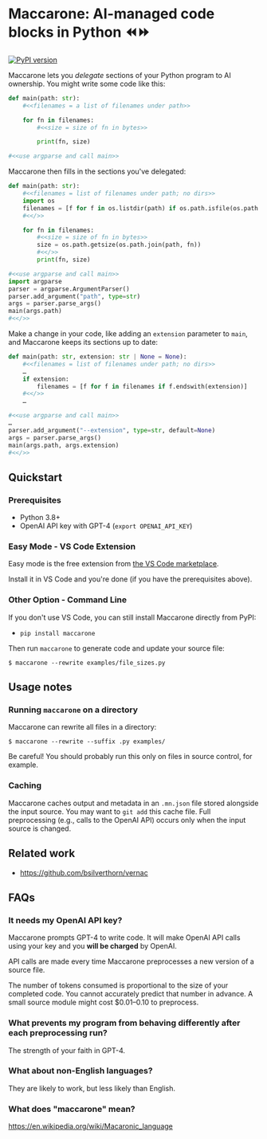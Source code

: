 Maccarone: AI-managed code blocks in Python ⏪⏩
===============================================

[![PyPI version](https://badge.fury.io/py/maccarone.svg)](https://badge.fury.io/py/maccarone)

Maccarone lets you _delegate_ sections of your Python program to AI ownership. You might write some code like this:

```python
def main(path: str):
    #<<filenames = a list of filenames under path>>

    for fn in filenames:
        #<<size = size of fn in bytes>>

        print(fn, size)

#<<use argparse and call main>>
```

Maccarone then fills in the sections you've delegated:

```python
def main(path: str):
    #<<filenames = list of filenames under path; no dirs>>
    import os
    filenames = [f for f in os.listdir(path) if os.path.isfile(os.path.join(path, f))]
    #<</>>

    for fn in filenames:
        #<<size = size of fn in bytes>>
        size = os.path.getsize(os.path.join(path, fn))
        #<</>>
        print(fn, size)

#<<use argparse and call main>>
import argparse
parser = argparse.ArgumentParser()
parser.add_argument("path", type=str)
args = parser.parse_args()
main(args.path)
#<</>>
```

Make a change in your code, like adding an `extension` parameter to `main`, and Maccarone keeps its sections up to date:

```python
def main(path: str, extension: str | None = None):
    #<<filenames = list of filenames under path; no dirs>>
    …
    if extension:
        filenames = [f for f in filenames if f.endswith(extension)]
    #<</>>
    …

#<<use argparse and call main>>
…
parser.add_argument("--extension", type=str, default=None)
args = parser.parse_args()
main(args.path, args.extension)
#<</>>
```

Quickstart
----------

### Prerequisites

- Python 3.8+
- OpenAI API key with GPT-4 (`export OPENAI_API_KEY`)

### Easy Mode - VS Code Extension

Easy mode is the free extension from [the VS Code marketplace](https://marketplace.visualstudio.com/items?itemName=maccarone.maccarone).

Install it in VS Code and you're done (if you have the prerequisites above).

### Other Option - Command Line

If you don't use VS Code, you can still install Maccarone directly from PyPI:

- `pip install maccarone`

Then run `maccarone` to generate code and update your source file:

```console
$ maccarone --rewrite examples/file_sizes.py
```

Usage notes
-----------

### Running `maccarone` on a directory

Maccarone can rewrite all files in a directory:

```console
$ maccarone --rewrite --suffix .py examples/
```

Be careful! You should probably run this only on files in source control, for example.

### Caching

Maccarone caches output and metadata in an `.mn.json` file stored alongside the input source. You may want to `git add` this cache file. Full preprocessing (e.g., calls to the OpenAI API) occurs only when the input source is changed.

Related work
------------

- https://github.com/bsilverthorn/vernac

FAQs
----

### It needs my OpenAI API key?

Maccarone prompts GPT-4 to write code. It will make OpenAI API calls using your key and you **will be charged** by OpenAI.

API calls are made every time Maccarone preprocesses a new version of a source file.

The number of tokens consumed is proportional to the size of your completed code. You cannot accurately predict that number in advance. A small source module might cost $0.01–0.10 to preprocess.

### What prevents my program from behaving differently after each preprocessing run?

The strength of your faith in GPT-4.

### What about non-English languages?

They are likely to work, but less likely than English.

### What does "maccarone" mean?

https://en.wikipedia.org/wiki/Macaronic_language
